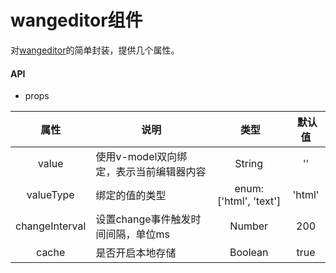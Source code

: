 # wangeditor组件

对[wangeditor](https://github.com/wangfupeng1988/wangEditor)的简单封装，提供几个属性。

#### API

- props

属性  |  说明  |  类型  |  默认值
:-------: | -------  |  :-------:  |  :-------:
value | 使用v-model双向绑定，表示当前编辑器内容 | String | ''
valueType | 绑定的值的类型 | enum: ['html', 'text'] | 'html'
changeInterval | 设置change事件触发时间间隔，单位ms | Number | 200
cache | 是否开启本地存储 | Boolean | true
